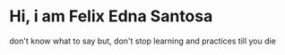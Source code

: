 <h1>Hi, i am Felix Edna Santosa</h1>
<p>don't know what to say but, don't stop learning and practices till you die</p>
